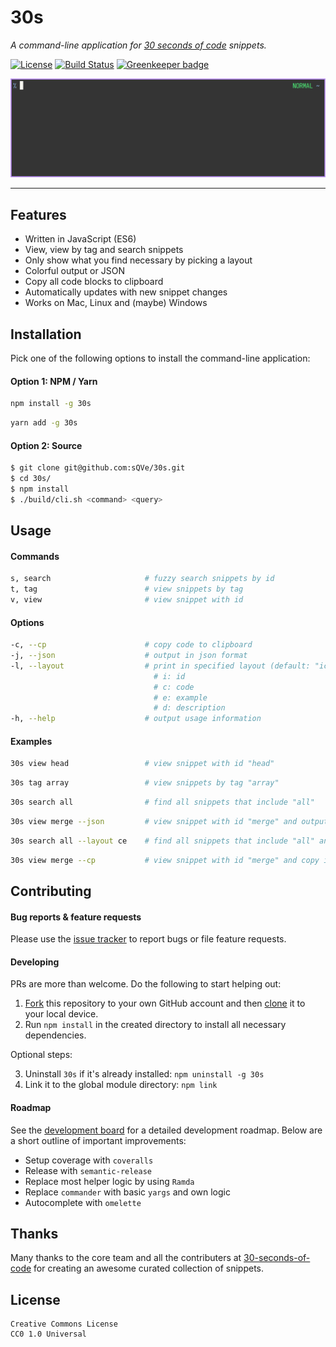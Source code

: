 # 30s

_A command-line application for [30 seconds of code](https://github.com/30-seconds/30-seconds-of-code/) snippets._

[![License](https://img.shields.io/badge/license-CC0--1.0-blue.svg)](https://github.com/sQVe/30s/blob/develop/LICENSE) [![Build Status](https://travis-ci.org/sQVe/30s.svg?branch=master)](https://travis-ci.org/sQVe/30s) [![Greenkeeper badge](https://badges.greenkeeper.io/sQVe/30s.svg)](https://greenkeeper.io/)

![Demo](/.github/demo.gif?raw=true)

<hr>

## Features

- Written in JavaScript (ES6)
- View, view by tag and search snippets
- Only show what you find necessary by picking a layout
- Colorful output or JSON
- Copy all code blocks to clipboard
- Automatically updates with new snippet changes
- Works on Mac, Linux and (maybe) Windows

## Installation

Pick one of the following options to install the command-line application:

#### Option 1: NPM / Yarn

```bash
npm install -g 30s
```

```bash
yarn add -g 30s
```

#### Option 2: Source

```bash
$ git clone git@github.com:sQVe/30s.git
$ cd 30s/
$ npm install
$ ./build/cli.sh <command> <query>
```

## Usage

#### Commands

```bash
s, search                     # fuzzy search snippets by id
t, tag                        # view snippets by tag
v, view                       # view snippet with id
```

#### Options

```bash
-c, --cp                      # copy code to clipboard
-j, --json                    # output in json format
-l, --layout                  # print in specified layout (default: "iced")
                                # i: id
                                # c: code
                                # e: example
                                # d: description
-h, --help                    # output usage information
```

#### Examples

```bash
30s view head                 # view snippet with id "head"
```

```bash
30s tag array                 # view snippets by tag "array"
```

```bash
30s search all                # find all snippets that include "all"
```

```bash
30s view merge --json         # view snippet with id "merge" and output as json
```

```bash
30s search all --layout ce    # find all snippets that include "all" and print only code and example
```

```bash
30s view merge --cp           # view snippet with id "merge" and copy it's code
```

## Contributing

#### Bug reports & feature requests

Please use the [issue tracker](https://github.com/sQVe/30s/issues) to report bugs or file feature requests.

#### Developing

PRs are more than welcome. Do the following to start helping out:

1. [Fork](https://help.github.com/articles/fork-a-repo/) this repository to your own GitHub account and then [clone](https://help.github.com/articles/cloning-a-repository/) it to your local device.
2. Run `npm install` in the created directory to install all necessary dependencies.

Optional steps:

3. Uninstall `30s` if it's already installed: `npm uninstall -g 30s`
4. Link it to the global module directory: `npm link`

#### Roadmap

See the [development board](https://github.com/sQVe/30s/projects/1) for a detailed development roadmap. Below are a short outline of important improvements:

- Setup coverage with `coveralls`
- Release with `semantic-release`
- Replace most helper logic by using `Ramda`
- Replace `commander` with basic `yargs` and own logic
- Autocomplete with `omelette`

## Thanks

Many thanks to the core team and all the contributers at [30-seconds-of-code](https://github.com/Chalarangelo/30-seconds-of-code) for creating an awesome curated collection of snippets.

## License

```
Creative Commons License
CC0 1.0 Universal
```
